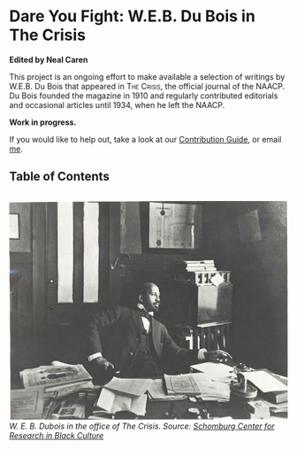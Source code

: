# Dare You Fight: W.E.B. Du Bois in The Crisis



**Edited by Neal Caren**

This project is an ongoing effort to make available a selection of  writings by W.E.B. Du Bois that appeared in <span style="font-variant:small-caps;">The Crisis</span>, the official journal of the NAACP. Du Bois founded the magazine in 1910 and regularly contributed editorials and occasional articles until 1934, when he left the NAACP.


**Work in progress.**


If you would like to help out, take a look at our [Contribution Guide](https://github.com/nealcaren/fightordie/blob/main/contributing.md), or email [me](mailto:nealcaren@unc.edu).


## Table of Contents

```{tableofcontents}
```

![](Images/nypl.digitalcollections.510d47dc-8fb3-a3d9-e040-e00a18064a99.001.w.jpg)  
*W. E. B. Dubois in the office of The Crisis. Source: [Schomburg Center for Research in Black Culture](https://digitalcollections.nypl.org/items/510d47dc-8fb3-a3d9-e040-e00a18064a99)*

